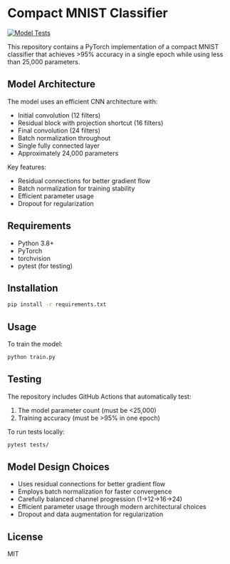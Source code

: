 # Compact MNIST Classifier

[![Model Tests](https://github.com/{username}/{repository}/actions/workflows/model_tests.yml/badge.svg)](https://github.com/{username}/{repository}/actions/workflows/model_tests.yml)

This repository contains a PyTorch implementation of a compact MNIST classifier that achieves >95% accuracy in a single epoch while using less than 25,000 parameters.

## Model Architecture

The model uses an efficient CNN architecture with:
- Initial convolution (12 filters)
- Residual block with projection shortcut (16 filters)
- Final convolution (24 filters)
- Batch normalization throughout
- Single fully connected layer
- Approximately 24,000 parameters

Key features:
- Residual connections for better gradient flow
- Batch normalization for training stability
- Efficient parameter usage
- Dropout for regularization

## Requirements

- Python 3.8+
- PyTorch
- torchvision
- pytest (for testing)

## Installation

```bash
pip install -r requirements.txt
```

## Usage

To train the model:

```bash
python train.py
```

## Testing

The repository includes GitHub Actions that automatically test:
1. The model parameter count (must be <25,000)
2. Training accuracy (must be >95% in one epoch)

To run tests locally:

```bash
pytest tests/
```

## Model Design Choices

- Uses residual connections for better gradient flow
- Employs batch normalization for faster convergence
- Carefully balanced channel progression (1→12→16→24)
- Efficient parameter usage through modern architectural choices
- Dropout and data augmentation for regularization

## License

MIT